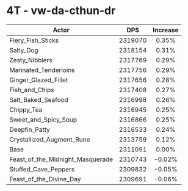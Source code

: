# 4T - vw-da-cthun-dr
| Actor | DPS | Increase |
|---|:---:|:---:|
|Fiery_Fish_Sticks|2319070|0.35%|
|Salty_Dog|2318154|0.31%|
|Zesty_Nibblers|2317769|0.29%|
|Marinated_Tenderloins|2317756|0.29%|
|Ginger_Glazed_Fillet|2317656|0.28%|
|Fish_and_Chips|2317408|0.27%|
|Salt_Baked_Seafood|2316998|0.26%|
|Chippy_Tea|2316945|0.25%|
|Sweet_and_Spicy_Soup|2316866|0.25%|
|Deepfin_Patty|2316533|0.24%|
|Crystallized_Augment_Rune|2313759|0.12%|
|Base|2311091|0.00%|
|Feast_of_the_Midnight_Masquerade|2310743|-0.02%|
|Stuffed_Cave_Peppers|2309832|-0.05%|
|Feast_of_the_Divine_Day|2309691|-0.06%|
